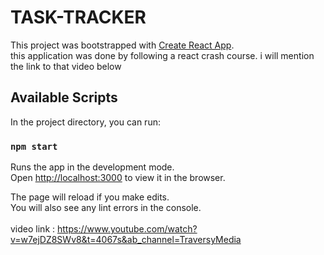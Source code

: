 # TASK-TRACKER 

This project was bootstrapped with [Create React App](https://github.com/facebook/create-react-app).<br>
this application was done by following a react crash course. i will mention the link to that video below<br>

## Available Scripts

In the project directory, you can run:

### `npm start`

Runs the app in the development mode.\
Open [http://localhost:3000](http://localhost:3000) to view it in the browser.

The page will reload if you make edits.\
You will also see any lint errors in the console.
<br>
<br>
video link : https://www.youtube.com/watch?v=w7ejDZ8SWv8&t=4067s&ab_channel=TraversyMedia



